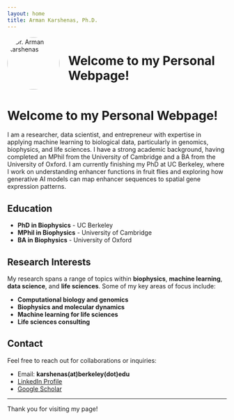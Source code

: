 ```yaml
---
layout: home
title: Arman Karshenas, Ph.D.
---
```


<div style="display: flex; align-items: center;">
    <img src="{{ site.baseurl }}/assets/images/headshot.jpg" alt="Dr. Arman Karshenas" class="profile-photo" style="width: 120px; height: 120px; border-radius: 50%; margin-right: 20px;">
    <h1>Welcome to my Personal Webpage!</h1>
</div>

# Welcome to my Personal Webpage!

I am a researcher, data scientist, and entrepreneur with expertise in applying machine learning to biological data, particularly in genomics, biophysics, and life sciences. I have a strong academic background, having completed an MPhil from the University of Cambridge and a BA from the University of Oxford. I am currently finishing my PhD at UC Berkeley, where I work on understanding enhancer functions in fruit flies and exploring how generative AI models can map enhancer sequences to spatial gene expression patterns.

## Education

- **PhD in Biophysics** - UC Berkeley  
- **MPhil in Biophysics** - University of Cambridge  
- **BA in Biophysics** - University of Oxford  

## Research Interests

My research spans a range of topics within **biophysics**, **machine learning**, **data science**, and **life sciences**. Some of my key areas of focus include:

- **Computational biology and genomics**
- **Biophysics and molecular dynamics**
- **Machine learning for life sciences**
- **Life sciences consulting**

## Contact

Feel free to reach out for collaborations or inquiries:

- Email: **karshenas(at)berkeley(dot)edu**
- [LinkedIn Profile](https://www.linkedin.com/in/arman-karshenas-ph-d-283a3990/)
- [Google Scholar](https://scholar.google.co.uk/citations?user=viit6XUAAAAJ&hl=en)

---
Thank you for visiting my page!
